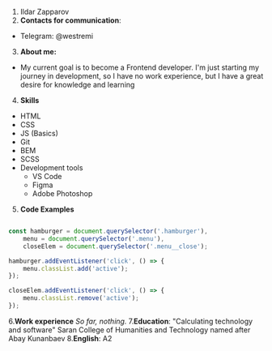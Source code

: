 1. Ildar Zapparov
2. **Contacts for communication**:
  * Telegram: @westremi
3. **About me:**
  * My current goal is to become a Frontend developer. I'm just starting my journey in development, so I have no work experience, but I have a great desire for knowledge and learning
4. **Skills**
* HTML
* CSS
* JS (Basics)
* Git
* BEM
* SCSS
* Development tools
  * VS Code
  * Figma
  * Adobe Photoshop
5. **Code Examples**

```javascript

const hamburger = document.querySelector('.hamburger'),
    menu = document.querySelector('.menu'),
    closeElem = document.querySelector('.menu__close');

hamburger.addEventListener('click', () => {
    menu.classList.add('active');
});

closeElem.addEventListener('click', () => {
    menu.classList.remove('active');
});
```
6.**Work experience** *So far, nothing.*
7.**Education**: "Calculating technology and software" Saran College of Humanities and Technology named after Abay Kunanbaev
8.**English**: A2